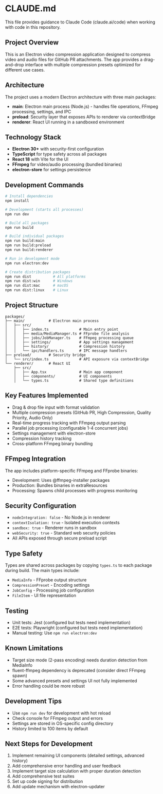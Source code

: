 # CLAUDE.md

This file provides guidance to Claude Code (claude.ai/code) when working with code in this repository.

## Project Overview

This is an Electron video compression application designed to compress video and audio files for GitHub PR attachments. The app provides a drag-and-drop interface with multiple compression presets optimized for different use cases.

## Architecture

The project uses a modern Electron architecture with three main packages:

- **main**: Electron main process (Node.js) - handles file operations, FFmpeg processing, settings, and IPC
- **preload**: Security layer that exposes APIs to renderer via contextBridge
- **renderer**: React UI running in a sandboxed environment

## Technology Stack

- **Electron 30+** with security-first configuration
- **TypeScript** for type safety across all packages
- **React 18** with Vite for the UI
- **FFmpeg** for video/audio processing (bundled binaries)
- **electron-store** for settings persistence

## Development Commands

```bash
# Install dependencies
npm install

# Development (starts all processes)
npm run dev

# Build all packages
npm run build

# Build individual packages
npm run build:main
npm run build:preload  
npm run build:renderer

# Run in development mode
npm run electron:dev

# Create distribution packages
npm run dist          # All platforms
npm run dist:win      # Windows
npm run dist:mac      # macOS  
npm run dist:linux    # Linux
```

## Project Structure

```
packages/
├── main/           # Electron main process
│   ├── src/
│   │   ├── index.ts              # Main entry point
│   │   ├── media/MediaManager.ts # FFprobe file analysis
│   │   ├── jobs/JobManager.ts    # FFmpeg processing queue
│   │   ├── settings/             # App settings management
│   │   ├── history/              # Compression history
│   │   └── ipc/handlers.ts       # IPC message handlers
├── preload/        # Security bridge
│   └── src/index.ts              # API exposure via contextBridge
└── renderer/       # React UI
    ├── src/
    │   ├── App.tsx               # Main app component
    │   ├── components/           # UI components
    │   └── types.ts              # Shared type definitions
```

## Key Features Implemented

- Drag & drop file input with format validation
- Multiple compression presets (GitHub PR, High Compression, Quality Priority, Audio Only)
- Real-time progress tracking with FFmpeg output parsing
- Parallel job processing (configurable 1-4 concurrent jobs)
- Settings management with electron-store
- Compression history tracking
- Cross-platform FFmpeg binary bundling

## FFmpeg Integration

The app includes platform-specific FFmpeg and FFprobe binaries:
- Development: Uses @ffmpeg-installer packages
- Production: Bundles binaries in extraResources
- Processing: Spawns child processes with progress monitoring

## Security Configuration

- `nodeIntegration: false` - No Node.js in renderer
- `contextIsolation: true` - Isolated execution contexts  
- `sandbox: true` - Renderer runs in sandbox
- `webSecurity: true` - Standard web security policies
- All APIs exposed through secure preload script

## Type Safety

Types are shared across packages by copying `types.ts` to each package during build. The main types include:
- `MediaInfo` - FFprobe output structure
- `CompressionPreset` - Encoding settings
- `JobConfig` - Processing job configuration
- `FileItem` - UI file representation

## Testing

- Unit tests: Jest (configured but tests need implementation)
- E2E tests: Playwright (configured but tests need implementation)
- Manual testing: Use `npm run electron:dev`

## Known Limitations

- Target size mode (2-pass encoding) needs duration detection from MediaInfo
- fluent-ffmpeg dependency is deprecated (consider direct FFmpeg spawn)
- Some advanced presets and settings UI not fully implemented
- Error handling could be more robust

## Development Tips

- Use `npm run dev` for development with hot reload
- Check console for FFmpeg output and errors
- Settings are stored in OS-specific config directory
- History limited to 100 items by default

## Next Steps for Development

1. Implement remaining UI components (detailed settings, advanced history)
2. Add comprehensive error handling and user feedback
3. Implement target size calculation with proper duration detection
4. Add comprehensive test suites
5. Set up code signing for distribution
6. Add update mechanism with electron-updater